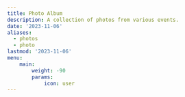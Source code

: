 ```yaml
---
title: Photo Album
description: A collection of photos from various events.
date: '2023-11-06'
aliases:
  - photos
  - photo
lastmod: '2023-11-06'
menu:
    main: 
        weight: -90
        params:
            icon: user
---
```



